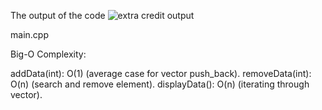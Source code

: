 The output of the code 
![extra credit output](https://github.com/user-attachments/assets/40162ec9-ba89-43ce-b556-4d497856279e)

main.cpp

Big-O Complexity:

addData(int): O(1) (average case for vector push_back).
removeData(int): O(n) (search and remove element).
displayData(): O(n) (iterating through vector).
